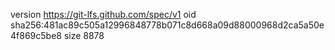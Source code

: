 version https://git-lfs.github.com/spec/v1
oid sha256:481ac89c505a12996848778b071c8d668a09d88000968d2ca5a50e4f869c5be8
size 8878

